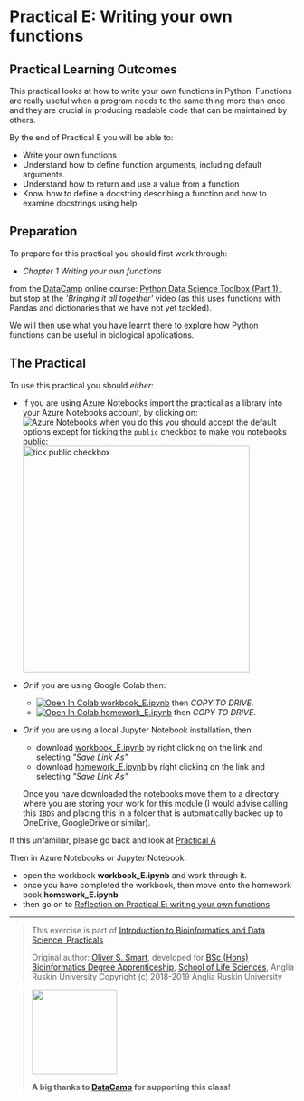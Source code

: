 # Practical E: Writing your own functions

## Practical Learning Outcomes

This practical looks at how to write your own functions in Python. Functions
are really useful when a program needs to the same thing more than once and
they are crucial in producing readable code that can be maintained by others. 

By the end of Practical E you will be able to:
* Write your own functions
* Understand how to define function arguments, including default arguments.
* Understand how to return and use a value from a function
* Know how to define a docstring describing a function and how to examine
  docstrings using help.

## Preparation
To prepare for this practical you should first work through:

*  *Chapter 1 Writing your own functions*

from the
[DataCamp](https://www.datacamp.com/)
online course: [Python Data Science Toolbox (Part 1)
](https://campus.datacamp.com/courses/python-data-science-toolbox-part-1/),
but stop at the *'Bringing it all together'* video (as this uses functions
with Pandas and dictionaries that we have not yet tackled).

We will then use what you have learnt there to explore how Python functions
can be useful in biological applications. 

## The Practical
To use this practical you should *either*:

* If you are using Azure Notebooks import the practical as a library into your Azure Notebooks account,
  by clicking on:\
  [![Azure Notebooks](https://notebooks.azure.com/launch.png)
  ](https://notebooks.azure.com/import/gh/ARU-Bioinf-IBDS/prac-E/)
  when you do this you should accept the default options except for ticking the `public` checkbox to make
  you notebooks public:\
  <img src="https://aru-bioinf-ibds.github.io./images/azure_github_import_public_tick.png" alt="tick public checkbox" width="400">

* *Or* if you are using Google Colab then:
  * [![Open In Colab](https://colab.research.google.com/assets/colab-badge.svg) workbook_E.ipynb](
    https://colab.research.google.com/github/ARU-Bioinf-IBDS/prac-E/blob/master/workbook_E.ipynb) 
    then *COPY TO DRIVE*.
  * [![Open In Colab](https://colab.research.google.com/assets/colab-badge.svg) homework_E.ipynb](
    https://colab.research.google.com/github/ARU-Bioinf-IBDS/prac-E/blob/master/homework_E.ipynb) 
    then *COPY TO DRIVE*.  

* *Or* if you are using a local Jupyter Notebook installation, then 
  * download [workbook_E.ipynb](
    https://raw.githubusercontent.com/ARU-Bioinf-IBDS/prac-E/master/workbook_E.ipynb)
    by right clicking on the link and selecting *"Save Link As"*
  * download [homework_E.ipynb](
    https://raw.githubusercontent.com/ARU-Bioinf-IBDS/prac-E/master/homework_E.ipynb)
    by right clicking on the link and selecting *"Save Link As"*

  Once you have downloaded the notebooks move them to a directory where you are
  storing your work for this module (I would advise calling this `IBDS` and placing this in a
  folder that is automatically backed up to OneDrive, GoogleDrive or similar). 

If this unfamiliar, please go back and look at 
  [Practical A](https://github.com/ARU-Bioinf-IBDS/prac-A) 


Then in Azure Notebooks or Jupyter Notebook:
* open the workbook **workbook_E.ipynb** and work through it.
* once you have completed the workbook, then move onto the homework book **homework_E.ipynb**
* then go on to [Reflection on Practical E: writing your own functions](
  https://canvas.anglia.ac.uk/courses/12178/discussion_topics/109556)

-------------------------

> This exercise is part of 
> [Introduction to Bioinformatics and Data Science, Practicals](https://github.com/ARU-Bioinf-IBDS/index/)
>
> Original author: [Oliver S. Smart](https://www.linkedin.com/in/osmart/),
> developed for [BSc (Hons) Bioinformatics Degree Apprenticeship](
  https://www.anglia.ac.uk/bioinformatician),
> [School of Life Sciences](https://www.anglia.ac.uk/science-and-engineering/life-sciences),
> Anglia Ruskin University
> Copyright (c) 2018-2019 Anglia Ruskin University

> <img src="https://aru-bioinf-ibds.github.io./images/DataCamp_Horizontal_RGB.svg" width="150"> 
>
> **A big thanks to [DataCamp](https://www.datacamp.com/) for supporting this class!**
